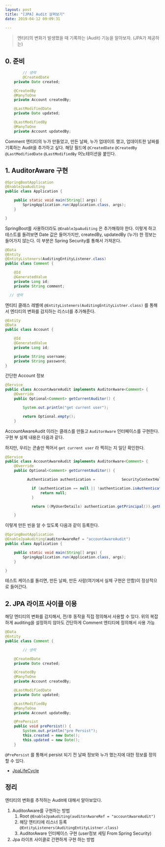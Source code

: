```yaml
---
layout: post
title: "[JPA] Audit 살펴보기"
date: 2019-04-12 09:09:31
 
---
```

> 엔티티의 변화가 발생했을 때 기록하는 (Audit) 기능을 알아보자. (JPA가 제공하는)

## 0\. 준비

```java
        // 생략
        @CreatedDate
    private Date created;

    @CreatedBy
    @ManyToOne
    private Account createdBy;

    @LastModifiedDate
    private Date updated;

    @LastModifiedBy
    @ManyToOne
    private Account updatedBy;


```

Comment 엔티티의 누가 만들었고, 만든 날짜, 누가 업데이트 했고, 업데이트한 날짜를 기록하는 Audit을 추가하고 싶다. 해당 필드에 `@CreatedDate` `@CreatedBy` `@LastModifiedDate` `@LastModifiedBy` 어노테이션을 붙인다.

## 1\. AuditorAware 구현

```java
@SpringBootApplication
@EnableJpaAuditing
public class Application {

    public static void main(String[] args) {
        SpringApplication.run(Application.class, args);
    }

}
```

SpringBoot를 사용하더라도 `@EnableJpaAuditing` 은 추가해줘야 한다. 이렇게 하고 테스트를 돌려보면 Date 값은 들어가지만, createdBy, updatedBy (누가) 한 정보는 들어가지 않는다. 이 부분은 Spring Security를 통해서 가져온다.

```java
@Data
@Entity
@EntityListeners(AuditingEntityListener.class)
public class Comment {

    @Id
    @GeneratedValue
    private Long id;
    private String comment;

  // 생략
```

엔티티 클래스 레벨에 `@EntityListeners(AuditingEntityListner.class)` 를 통해서 엔티티의 변화를 감지하는 리스너를 추가해준다.

```java
@Entity
@Data
public class Account {

    @Id
    @GeneratedValue
    private Long id;

    private String username;
    private String password;
}
```

간단한 Account 정보

```java
@Service
public class AccountAwareAudit implements AuditorAware<Comment> {
    @Override
    public Optional<Comment> getCurrentAuditor() {

        System.out.println("get current user");

        return Optional.empty();
    }
```

AccountAwareAudit 이라는 클래스를 만들고 `AuditorAware` 인터페이스를 구현한다. 구현 부 실제 내용은 다음과 같다.

하지만, 우리는 콘솔만 찍어서 `get current user` 라 찍히는 지 일단 확인한다.

```java
@Service
public class AccountAwareAudit implements AuditorAware<Comment> {
    @Override
    public Optional<Comment> getCurrentAuditor() {

          Authentication authentication =            SecurityContextHolder.getContext().getAuthentication();

            if (authentication == null || !authentication.isAuthenticated()) {
                return null;
            }

            return ((MyUserDetails) authentication.getPrincipal()).getUser();

    }
```

이렇게 만든 빈을 알 수 있도록 다음과 같이 등록한다.

```java
@SpringBootApplication
@EnableJpaAuditing(auditorAwareRef = "accountAwareAudit")
public class Application {

    public static void main(String[] args) {
        SpringApplication.run(Application.class, args);
    }

}
```

테스트 케이스를 돌리면, 만든 날짜, 만든 사람(여기에서 실제 구현은 안함)이 정상적으로 들어간다.

## 2\. JPA 라이프 사이클 이용

해당 엔티티의 변화를 감지해서, 전/후 동작을 직접 정의해서 사용할 수 있다. 위의 복잡하게 auditing을 설정하지 않아도 간단하게 Comment 엔티티에 정의해서 사용 가능

```java
@Data
@Entity
public class Comment {

        // 생략 

    @CreatedDate
    private Date created;

    @CreatedBy
    @ManyToOne
    private Account createdBy;

    @LastModifiedDate
    private Date updated;

    @LastModifiedBy
    @ManyToOne
    private Account updatedBy;

    @PrePersist
    public void prePersist() {
        System.out.println("pre Persist");
        this.created = new Date();
        this.updated = new Date();
    }
```

`@PrePersist` 를 통해서 persist 되기 전 날짜 정보와 누가 했는지에 대한 정보를 정의할 수 있다.

- [JpaLifeCycle](https://www.objectdb.com/java/jpa/persistence/advanced)

## 정리

엔티티의 변화를 추적하는 Audit에 대해서 알아보았다.

1. AuditorAware를 구현하는 방법
   1. Root `@EnableJpaAuditing(auditorAwareRef = "accountAwareAudit")`
   2. 해당 엔티티에 리스너 등록 `@EntityListeners(AuditingEntityListner.class)`
   3. AuditorAware 인터페이스 구현 (user정보 세팅 From Spring Security)
2. Jpa 라이프 사이클로 간편하게 구현 하는 방법